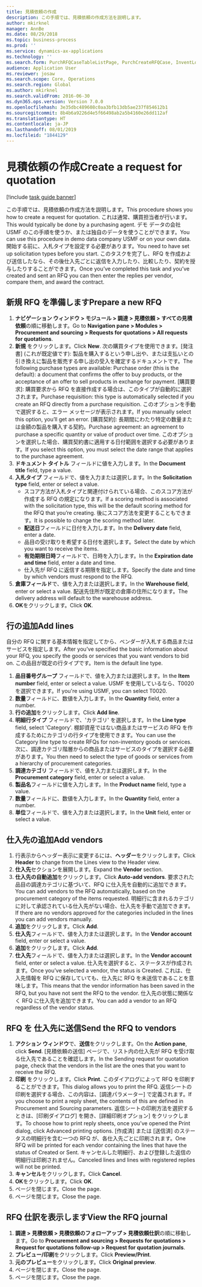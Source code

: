 ```yaml
---
title: 見積依頼の作成
description: この手順では、見積依頼の作成方法を説明します。
author: mkirknel
manager: AnnBe
ms.date: 08/29/2018
ms.topic: business-process
ms.prod: ''
ms.service: dynamics-ax-applications
ms.technology: ''
ms.search.form: PurchRFQCaseTableListPage, PurchCreateRFQCase, InventLocationIdLookup, PurchRFQCaseTable, InventItemIdLookupSimple, EcoResCategorySingleLookup, UnitOfMeasureLookup, PurchRFQEditLines, PurchRFQEditLinesPrintOptions, VendRFQJournal, SrsReportViewerForm
audience: Application User
ms.reviewer: josaw
ms.search.scope: Core, Operations
ms.search.region: Global
ms.author: mkirknel
ms.search.validFrom: 2016-06-30
ms.dyn365.ops.version: Version 7.0.0
ms.openlocfilehash: 3e35dbc489608c0aa3bfb13db5ae237f854612b1
ms.sourcegitcommit: 8b4b6a9226d4e5f66498ab2a5b4160e26dd112af
ms.translationtype: HT
ms.contentlocale: ja-JP
ms.lasthandoff: 08/01/2019
ms.locfileid: "1844129"
---
```

# <a name="create-a-request-for-quotation"></a><span data-ttu-id="a1121-103">見積依頼の作成</span><span class="sxs-lookup"><span data-stu-id="a1121-103">Create a request for quotation</span></span>

[!include [task guide banner](../../includes/task-guide-banner.md)]

<span data-ttu-id="a1121-104">この手順では、見積依頼の作成方法を説明します。</span><span class="sxs-lookup"><span data-stu-id="a1121-104">This procedure shows you how to create a request for quotation.</span></span> <span data-ttu-id="a1121-105">これは通常、購買担当者が行います。</span><span class="sxs-lookup"><span data-stu-id="a1121-105">This would typically be done by a purchasing agent.</span></span> <span data-ttu-id="a1121-106">デモ データの会社 USMF のこの手順を使うか、または独自のデータを使うことができます。</span><span class="sxs-lookup"><span data-stu-id="a1121-106">You can use this procedure in demo data company USMF or on your own data.</span></span> <span data-ttu-id="a1121-107">開始する前に、入札タイプを設定する必要があります。</span><span class="sxs-lookup"><span data-stu-id="a1121-107">You need to have set up solicitation types before you start.</span></span> <span data-ttu-id="a1121-108">このタスクを完了し、RFQ を作成および送信したなら、その後仕入先ごとに返信を入力したり、比較したり、契約を授与したりすることができます。</span><span class="sxs-lookup"><span data-stu-id="a1121-108">Once you’ve completed this task and you’ve created and sent an RFQ you can then enter the replies per vendor, compare them, and award the contract.</span></span>


## <a name="prepare-a-new-rfq"></a><span data-ttu-id="a1121-109">新規 RFQ を準備します</span><span class="sxs-lookup"><span data-stu-id="a1121-109">Prepare a new RFQ</span></span>
1. <span data-ttu-id="a1121-110">**ナビゲーション ウィンドウ > モジュール > 調達 > 見積依頼 > すべての見積依頼**の順に移動します。</span><span class="sxs-lookup"><span data-stu-id="a1121-110">Go to **Navigation pane > Modules > Procurement and sourcing > Requests for quotations > All requests for quotations**.</span></span>
2. <span data-ttu-id="a1121-111">**新規** をクリックします。</span><span class="sxs-lookup"><span data-stu-id="a1121-111">Click **New**.</span></span>
    <span data-ttu-id="a1121-112">次の購買タイプを使用できます。\[発注書\] (これが既定値です): 製品を購入するという申し出や、または支払いとの引き換えに製品を販売する申し出の受入を確定するドキュメントです。</span><span class="sxs-lookup"><span data-stu-id="a1121-112">The following purchase types are available: Purchase order (this is the default): a document that confirms the offer to buy products, or the acceptance of an offer to sell products in exchange for payment.</span></span> <span data-ttu-id="a1121-113">\[購買要求\]: 購買要求から RFQ を直接作成する場合は、このタイプが自動的に選択されます。</span><span class="sxs-lookup"><span data-stu-id="a1121-113">Purchase requisition: this type is automatically selected if you create an RFQ directly from a purchase requisition.</span></span> <span data-ttu-id="a1121-114">このオプションを手動で選択すると、エラー メッセージが表示されます。</span><span class="sxs-lookup"><span data-stu-id="a1121-114">If you manually select this option, you’ll get an error.</span></span> <span data-ttu-id="a1121-115">\[購買契約\]: 長期間にわたり特定の数量または金額の製品を購入する契約。</span><span class="sxs-lookup"><span data-stu-id="a1121-115">Purchase agreement: an agreement to purchase a specific quantity or value of product over time.</span></span> <span data-ttu-id="a1121-116">このオプションを選択した場合、購買契約書に適用する日付範囲を選択する必要があります。</span><span class="sxs-lookup"><span data-stu-id="a1121-116">If you select this option, you must select the date range that applies to the purchase agreement.</span></span>  
3. <span data-ttu-id="a1121-117">**ドキュメント タイトル** フィールドに値を入力します。</span><span class="sxs-lookup"><span data-stu-id="a1121-117">In the **Document title** field, type a value.</span></span>
4. <span data-ttu-id="a1121-118">**入札タイプ** フィールドで、値を入力または選択します。</span><span class="sxs-lookup"><span data-stu-id="a1121-118">In the **Solicitation type** field, enter or select a value.</span></span>
    + <span data-ttu-id="a1121-119">スコア方法が入札タイプと関連付けられている場合、このスコア方法が作成する RFQ の規定になります。</span><span class="sxs-lookup"><span data-stu-id="a1121-119">If a scoring method is associated with the solicitation type, this will be the default scoring method for the RFQ that you’re creating.</span></span> <span data-ttu-id="a1121-120">後にスコア方法を変更することもできます。</span><span class="sxs-lookup"><span data-stu-id="a1121-120">It is possible to change the scoring method later.</span></span>  
    + <span data-ttu-id="a1121-121">**配送日**フィールドに日付を入力します。</span><span class="sxs-lookup"><span data-stu-id="a1121-121">In the **Delivery date** field, enter a date.</span></span>  
    + <span data-ttu-id="a1121-122">品目の受け取りを希望する日付を選択します。</span><span class="sxs-lookup"><span data-stu-id="a1121-122">Select the date by which you want to receive the items.</span></span>  
    + <span data-ttu-id="a1121-123">**有効期限日時**フィールドで、日時を入力します。</span><span class="sxs-lookup"><span data-stu-id="a1121-123">In the **Expiration date and time** field, enter a date and time.</span></span>  
    + <span data-ttu-id="a1121-124">仕入先が RFQ に返信する期限を指定します。</span><span class="sxs-lookup"><span data-stu-id="a1121-124">Specify the date and time by which vendors must respond to the RFQ.</span></span>  
5. <span data-ttu-id="a1121-125">**倉庫フィールド**で、値を入力または選択します。</span><span class="sxs-lookup"><span data-stu-id="a1121-125">In the **Warehouse field**, enter or select a value.</span></span> <span data-ttu-id="a1121-126">配送先住所が既定の倉庫の住所になります。</span><span class="sxs-lookup"><span data-stu-id="a1121-126">The delivery address will default to the warehouse address.</span></span>  
6. <span data-ttu-id="a1121-127">**OK**をクリックします。</span><span class="sxs-lookup"><span data-stu-id="a1121-127">Click **OK**.</span></span>

## <a name="add-lines"></a><span data-ttu-id="a1121-128">行の追加</span><span class="sxs-lookup"><span data-stu-id="a1121-128">Add lines</span></span>

<span data-ttu-id="a1121-129">自分の RFQ に関する基本情報を指定してから、ベンダーが入札する商品またはサービスを指定します。</span><span class="sxs-lookup"><span data-stu-id="a1121-129">After you’ve specified the basic information about your RFQ, you specify the goods or services that you want vendors to bid on.</span></span> <span data-ttu-id="a1121-130">この品目が既定の行タイプです。</span><span class="sxs-lookup"><span data-stu-id="a1121-130">Item is the default line type.</span></span>

1. <span data-ttu-id="a1121-131">**品目番号グループ** フィールドで、値を入力または選択します。</span><span class="sxs-lookup"><span data-stu-id="a1121-131">In the **Item number** field, enter or select a value.</span></span> <span data-ttu-id="a1121-132">USMF を使用しているなら、T0020 を選択できます。</span><span class="sxs-lookup"><span data-stu-id="a1121-132">If you're using USMF, you can select T0020.</span></span>  
2. <span data-ttu-id="a1121-133">**数量**フィールドに、数値を入力します。</span><span class="sxs-lookup"><span data-stu-id="a1121-133">In the **Quantity** field, enter a number.</span></span>
3. <span data-ttu-id="a1121-134">**行の追加**をクリックします。</span><span class="sxs-lookup"><span data-stu-id="a1121-134">Click **Add line**.</span></span>
4. <span data-ttu-id="a1121-135">**明細行タイプ** フィールドで、'カテゴリ' を選択します。</span><span class="sxs-lookup"><span data-stu-id="a1121-135">In the **Line type** field, select 'Category'.</span></span> <span data-ttu-id="a1121-136">棚卸資産ではない商品またはサービスの RFQ を作成するためにカテゴリの行タイプを使用できます。</span><span class="sxs-lookup"><span data-stu-id="a1121-136">You can use the Category line type to create RFQs for non-inventory goods or services.</span></span> <span data-ttu-id="a1121-137">次に、調達カテゴリ階層からの商品またはサービスのタイプを選択する必要があります。</span><span class="sxs-lookup"><span data-stu-id="a1121-137">You then need to select the type of goods or services from a hierarchy of procurement categories.</span></span>  
5. <span data-ttu-id="a1121-138">**調達カテゴリ** フィールドで、値を入力または選択します。</span><span class="sxs-lookup"><span data-stu-id="a1121-138">In the **Procurement category** field, enter or select a value.</span></span>
6. <span data-ttu-id="a1121-139">**製品名**フィールドに値を入力します。</span><span class="sxs-lookup"><span data-stu-id="a1121-139">In the **Product name** field, type a value.</span></span>
7. <span data-ttu-id="a1121-140">**数量**フィールドに、数値を入力します。</span><span class="sxs-lookup"><span data-stu-id="a1121-140">In the **Quantity** field, enter a number.</span></span>
8. <span data-ttu-id="a1121-141">**単位**フィールドで、値を入力または選択します。</span><span class="sxs-lookup"><span data-stu-id="a1121-141">In the **Unit** field, enter or select a value.</span></span>

## <a name="add-vendors"></a><span data-ttu-id="a1121-142">仕入先の追加</span><span class="sxs-lookup"><span data-stu-id="a1121-142">Add vendors</span></span>
1. <span data-ttu-id="a1121-143">行表示からヘッダー表示に変更するには、**ヘッダー**をクリックします。</span><span class="sxs-lookup"><span data-stu-id="a1121-143">Click **Header** to change from the Lines view to the Header view.</span></span> 
2. <span data-ttu-id="a1121-144">**仕入先**セクションを展開します。</span><span class="sxs-lookup"><span data-stu-id="a1121-144">Expand the **Vendor** section.</span></span>
3. <span data-ttu-id="a1121-145">**仕入先の自動追加**をクリックします。</span><span class="sxs-lookup"><span data-stu-id="a1121-145">Click **Auto-add vendors**.</span></span> <span data-ttu-id="a1121-146">要求された品目の調達カテゴリに基づいて、RFQ に仕入先を自動的に追加できます。</span><span class="sxs-lookup"><span data-stu-id="a1121-146">You can add vendors to the RFQ automatically, based on the procurement category of the items requested.</span></span> <span data-ttu-id="a1121-147">明細行に含まれるカテゴリに対して承認されている仕入先がない場合、仕入先を手動で追加できます。</span><span class="sxs-lookup"><span data-stu-id="a1121-147">If there are no vendors approved for the categories included in the lines you can add vendors manually.</span></span>  
4. <span data-ttu-id="a1121-148">**追加**をクリックします。</span><span class="sxs-lookup"><span data-stu-id="a1121-148">Click **Add**.</span></span>
5. <span data-ttu-id="a1121-149">**仕入先**フィールドで、値を入力または選択します。</span><span class="sxs-lookup"><span data-stu-id="a1121-149">In the **Vendor account** field, enter or select a value.</span></span>
6. <span data-ttu-id="a1121-150">**追加**をクリックします。</span><span class="sxs-lookup"><span data-stu-id="a1121-150">Click **Add**.</span></span>
7. <span data-ttu-id="a1121-151">**仕入先**フィールドで、値を入力または選択します。</span><span class="sxs-lookup"><span data-stu-id="a1121-151">In the **Vendor account** field, enter or select a value.</span></span> <span data-ttu-id="a1121-152">仕入先を選択すると、ステータスが作成されます。</span><span class="sxs-lookup"><span data-stu-id="a1121-152">Once you’ve selected a vendor, the status is Created.</span></span> <span data-ttu-id="a1121-153">これは、仕入先情報を RFQ に保存していても、仕入先に RFQ を未送信であることを意味します。</span><span class="sxs-lookup"><span data-stu-id="a1121-153">This means that the vendor information has been saved in the RFQ, but you have not sent the RFQ to the vendor.</span></span> <span data-ttu-id="a1121-154">仕入先の状態に関係なく RFQ に仕入先を追加できます。</span><span class="sxs-lookup"><span data-stu-id="a1121-154">You can add a vendor to an RFQ regardless of the vendor status.</span></span>  

## <a name="send-the-rfq-to-vendors"></a><span data-ttu-id="a1121-155">RFQ を 仕入先に送信</span><span class="sxs-lookup"><span data-stu-id="a1121-155">Send the RFQ to vendors</span></span>
1. <span data-ttu-id="a1121-156">**アクション ウィンドウ**で、**送信**をクリックします。</span><span class="sxs-lookup"><span data-stu-id="a1121-156">On the **Action pane**, click **Send**.</span></span> <span data-ttu-id="a1121-157">[見積依頼の送信] ページで、リスト内の仕入先が RFQ を受け取る仕入先であることを確認します。</span><span class="sxs-lookup"><span data-stu-id="a1121-157">In the Sending request for quotation page, check that the vendors in the list are the ones that you want to receive the RFQ.</span></span>  
2. <span data-ttu-id="a1121-158">**印刷** をクリックします。</span><span class="sxs-lookup"><span data-stu-id="a1121-158">Click **Print**.</span></span> <span data-ttu-id="a1121-159">このダイアログによって RFQ を印刷することができます。</span><span class="sxs-lookup"><span data-stu-id="a1121-159">This dialog allows you to print the RFQ.</span></span> <span data-ttu-id="a1121-160">返信シートの印刷を選択する場合、この内容は、[調達パラメーター] で定義されます。</span><span class="sxs-lookup"><span data-stu-id="a1121-160">If you choose to print a reply sheet, the contents of this are defined in Procurement and Sourcing parameters.</span></span> <span data-ttu-id="a1121-161">返信シートの印刷方法を選択するときは、[印刷ダイアログ] を開き、[詳細印刷オプション] をクリックします。</span><span class="sxs-lookup"><span data-stu-id="a1121-161">To choose how to print reply sheets, once you’ve opened the Print dialog, click Advanced printing options.</span></span> <span data-ttu-id="a1121-162">[作成済] または [送信済] のステータスの明細行を含む一つの RFQ が、各仕入先ごとに印刷されます。</span><span class="sxs-lookup"><span data-stu-id="a1121-162">One RFQ will be printed for each vendor containing the lines that have the status of Created or Sent.</span></span> <span data-ttu-id="a1121-163">キャンセルした明細行、および登録した返信の明細行は印刷されません。</span><span class="sxs-lookup"><span data-stu-id="a1121-163">Canceled lines and lines with registered replies will not be printed.</span></span>   
3. <span data-ttu-id="a1121-164">**キャンセル**をクリックします。</span><span class="sxs-lookup"><span data-stu-id="a1121-164">Click **Cancel**.</span></span>
4. <span data-ttu-id="a1121-165">**OK**をクリックします。</span><span class="sxs-lookup"><span data-stu-id="a1121-165">Click **OK**.</span></span>
5. <span data-ttu-id="a1121-166">ページを閉じます。</span><span class="sxs-lookup"><span data-stu-id="a1121-166">Close the page.</span></span>
6. <span data-ttu-id="a1121-167">ページを閉じます。</span><span class="sxs-lookup"><span data-stu-id="a1121-167">Close the page.</span></span>

## <a name="view-the-rfq-journal"></a><span data-ttu-id="a1121-168">RFQ 仕訳を表示します</span><span class="sxs-lookup"><span data-stu-id="a1121-168">View the RFQ journal</span></span>
1. <span data-ttu-id="a1121-169">**調達 > 見積依頼 > 見積依頼のフォローアップ > 見積依頼仕訳**の順に移動します。</span><span class="sxs-lookup"><span data-stu-id="a1121-169">Go to **Procurement and sourcing > Requests for quotations > Request for quotations follow-up > Request for quotation journals**.</span></span>
2. <span data-ttu-id="a1121-170">**プレビュー/印刷**をクリックします。</span><span class="sxs-lookup"><span data-stu-id="a1121-170">Click **Preview/Print**.</span></span>
3. <span data-ttu-id="a1121-171">**元のプレビュー**をクリックします。</span><span class="sxs-lookup"><span data-stu-id="a1121-171">Click **Original preview**.</span></span>
4. <span data-ttu-id="a1121-172">ページを閉じます。</span><span class="sxs-lookup"><span data-stu-id="a1121-172">Close the page.</span></span>
5. <span data-ttu-id="a1121-173">ページを閉じます。</span><span class="sxs-lookup"><span data-stu-id="a1121-173">Close the page.</span></span>

